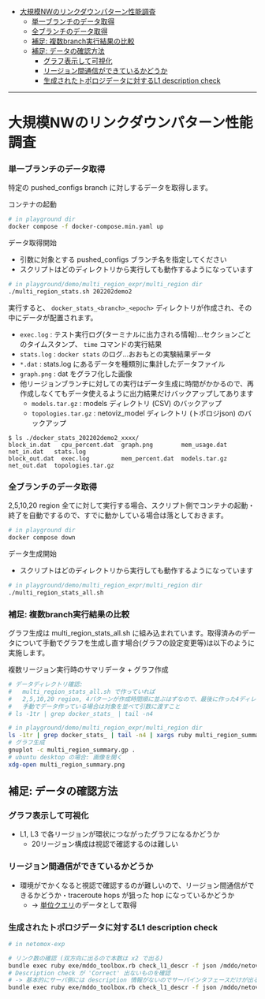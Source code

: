 <!-- TOC -->

- [大規模NWのリンクダウンパターン性能調査](#%E5%A4%A7%E8%A6%8F%E6%A8%A1nw%E3%81%AE%E3%83%AA%E3%83%B3%E3%82%AF%E3%83%80%E3%82%A6%E3%83%B3%E3%83%91%E3%82%BF%E3%83%BC%E3%83%B3%E6%80%A7%E8%83%BD%E8%AA%BF%E6%9F%BB)
    - [単一ブランチのデータ取得](#%E5%8D%98%E4%B8%80%E3%83%96%E3%83%A9%E3%83%B3%E3%83%81%E3%81%AE%E3%83%87%E3%83%BC%E3%82%BF%E5%8F%96%E5%BE%97)
    - [全ブランチのデータ取得](#%E5%85%A8%E3%83%96%E3%83%A9%E3%83%B3%E3%83%81%E3%81%AE%E3%83%87%E3%83%BC%E3%82%BF%E5%8F%96%E5%BE%97)
    - [補足: 複数branch実行結果の比較](#%E8%A3%9C%E8%B6%B3-%E8%A4%87%E6%95%B0branch%E5%AE%9F%E8%A1%8C%E7%B5%90%E6%9E%9C%E3%81%AE%E6%AF%94%E8%BC%83)
  - [補足: データの確認方法](#%E8%A3%9C%E8%B6%B3-%E3%83%87%E3%83%BC%E3%82%BF%E3%81%AE%E7%A2%BA%E8%AA%8D%E6%96%B9%E6%B3%95)
    - [グラフ表示して可視化](#%E3%82%B0%E3%83%A9%E3%83%95%E8%A1%A8%E7%A4%BA%E3%81%97%E3%81%A6%E5%8F%AF%E8%A6%96%E5%8C%96)
    - [リージョン間通信ができているかどうか](#%E3%83%AA%E3%83%BC%E3%82%B8%E3%83%A7%E3%83%B3%E9%96%93%E9%80%9A%E4%BF%A1%E3%81%8C%E3%81%A7%E3%81%8D%E3%81%A6%E3%81%84%E3%82%8B%E3%81%8B%E3%81%A9%E3%81%86%E3%81%8B)
    - [生成されたトポロジデータに対するL1 description check](#%E7%94%9F%E6%88%90%E3%81%95%E3%82%8C%E3%81%9F%E3%83%88%E3%83%9D%E3%83%AD%E3%82%B8%E3%83%87%E3%83%BC%E3%82%BF%E3%81%AB%E5%AF%BE%E3%81%99%E3%82%8Bl1-description-check)

<!-- /TOC -->

---

# 大規模NWのリンクダウンパターン性能調査

### 単一ブランチのデータ取得

特定の pushed_configs branch に対しするデータを取得します。

コンテナの起動

```bash
# in playground dir
docker compose -f docker-compose.min.yaml up
```

データ取得開始

* 引数に対象とする pushed_configs ブランチ名を指定してください
* スクリプトはどのディレクトリから実行しても動作するようになっています

```bash
# in playground/demo/multi_region_expr/multi_region dir
./multi_region_stats.sh 202202demo2
```

実行すると、 `docker_stats_<branch>_<epoch>` ディレクトリが作成され、その中にデータが配置されます。
  - `exec.log` : テスト実行ログ(ターミナルに出力される情報)...セクションごとのタイムスタンプ、 `time` コマンドの実行結果
  - `stats.log` : `docker stats` のログ...おおもとの実験結果データ
  - `*.dat` : stats.log にあるデータを種類別に集計したデータファイル
  - `graph.png` : dat をグラフ化した画像
  - 他リージョンブランチに対しての実行はデータ生成に時間がかかるので、再作成しなくてもデータ使えるように出力結果だけバックアップしてあります
    - `models.tar.gz` : models ディレクトリ (CSV) のバックアップ
    - `topologies.tar.gz` : netoviz_model ディレクトリ (トポロジjson) のバックアップ

```
$ ls ./docker_stats_202202demo2_xxxx/
block_in.dat   cpu_percent.dat  graph.png        mem_usage.dat  net_in.dat   stats.log
block_out.dat  exec.log         mem_percent.dat  models.tar.gz  net_out.dat  topologies.tar.gz
```

### 全ブランチのデータ取得

2,5,10,20 region 全てに対して実行する場合、スクリプト側でコンテナの起動・終了を自動でするので、すでに動かしている場合は落としておきます。

```bash
# in playground dir
docker compose down
```

データ生成開始

* スクリプトはどのディレクトリから実行しても動作するようになっています

```bash
# in playground/demo/multi_region_expr/multi_region dir
./multi_region_stats_all.sh
```

### 補足: 複数branch実行結果の比較

グラフ生成は multi_region_stats_all.sh に組み込まれています。取得済みのデータについて手動でグラフを生成し直す場合(グラフの設定変更等)は以下のように実施します。

複数リージョン実行時のサマリデータ + グラフ作成

```bash
# データディレクトリ確認:
#   multi_region_stats_all.sh で作っていれば
#   2,5,10,20 region, 4パターンが作成時間順に並ぶはずなので、最後に作った4ディレクトリを確認する
#   手動でデータ作っている場合は対象を並べて引数に渡すこと
# ls -1tr | grep docker_stats_ | tail -n4

# in playground/demo/multi_region_expr/multi_region dir
ls -1tr | grep docker_stats_ | tail -n4 | xargs ruby multi_region_summary.rb > multi_region_summary.dat
# グラフ生成
gnuplot -c multi_region_summary.gp .
# ubuntu desktop の場合: 画像を開く
xdg-open multi_region_summary.png
```

## 補足: データの確認方法

### グラフ表示して可視化

- L1, L3 で各リージョンが環状につながったグラフになるかどうか
  - 20リージョン構成は視認で確認するのは難しい

### リージョン間通信ができているかどうか

- 環境がでかくなると視認で確認するのが難しいので、リージョン間通信ができるかどうか・traceroute hops が狙った hop になっているかどうか
  - → [単位クエリ](./unit_query.md)のデータとして取得

### 生成されたトポロジデータに対するL1 description check

```bash
# in netomox-exp

# リンク数の確認 (双方向に出るので本数は x2 で出る)
bundle exec ruby exe/mddo_toolbox.rb check_l1_descr -f json /mddo/netoviz_model/pushed_configs_mddo_network.json  | jq '. | length'
# Description check が 'Correct' 出ないものを確認
# -> 基本的にサーバ側には description 情報がないのでサーバインタフェースだけが出る
bundle exec ruby exe/mddo_toolbox.rb check_l1_descr -f json /mddo/netoviz_model/pushed_configs_mddo_network.json  | jq '.[] | select(.message!="Correct")'
```
